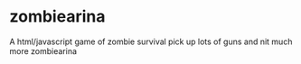 # zombiearina
A html/javascript game of zombie survival pick up lots of guns and nit much more zombiearina
